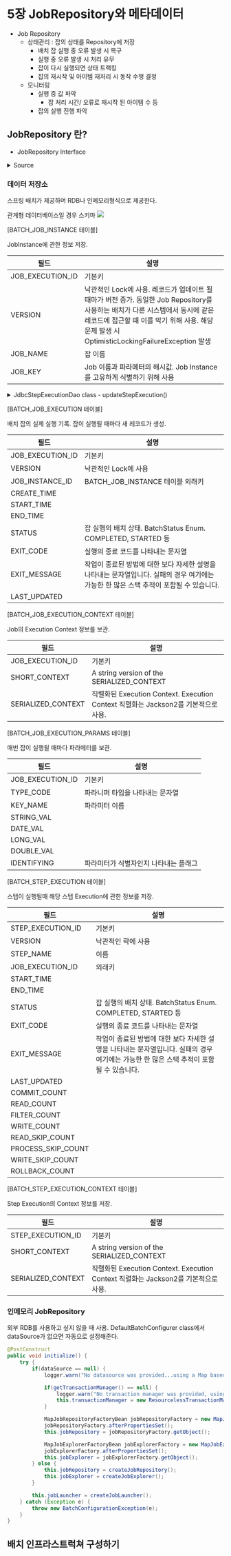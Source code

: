 # 5장 JobRepository와 메타데이터

- Job Repository
    - 상태관리 : 잡의 상태를 Repository에 저장
        - 배치 잡 실행 중 오류 발생 시 복구
        - 실행 중 오류 발생 시 처리 유무
        - 잡이 다시 실행되면 상태 트랙킹
        - 잡의 재시작 및 아이템 재처리 시 동작 수행 결정
    - 모니터링
        - 실행 중 값 파악
            - 잡 처리 시간/ 오류로 재시작 된 아이템 수 등
        - 잡의 실행 진행 파악

## JobRepository 란?

- JobRepository Interface

<details>
<summary>Source</summary>

```java
/*
 * Copyright 2006-2018 the original author or authors.
 *
 * Licensed under the Apache License, Version 2.0 (the "License");
 * you may not use this file except in compliance with the License.
 * You may obtain a copy of the License at
 *
 *      http://www.apache.org/licenses/LICENSE-2.0
 *
 * Unless required by applicable law or agreed to in writing, software
 * distributed under the License is distributed on an "AS IS" BASIS,
 * WITHOUT WARRANTIES OR CONDITIONS OF ANY KIND, either express or implied.
 * See the License for the specific language governing permissions and
 * limitations under the License.
 */

package org.springframework.batch.core.repository;

import org.springframework.batch.core.Job;
import org.springframework.batch.core.JobExecution;
import org.springframework.batch.core.JobInstance;
import org.springframework.batch.core.JobParameters;
import org.springframework.batch.core.Step;
import org.springframework.batch.core.StepExecution;
import org.springframework.batch.core.repository.dao.JobExecutionDao;
import org.springframework.batch.core.repository.dao.JobInstanceDao;
import org.springframework.batch.item.ExecutionContext;
import org.springframework.lang.Nullable;
import org.springframework.transaction.annotation.Isolation;

import java.util.Collection;

/**
 * <p>
 * Repository responsible for persistence of batch meta-data entities.
 * </p>
 *
 * @see JobInstance
 * @see JobExecution
 * @see StepExecution
 *
 * @author Lucas Ward
 * @author Dave Syer
 * @author Robert Kasanicky
 * @author David Turanski
 * @author Michael Minella
 * @author Mahmoud Ben Hassine
 */
public interface JobRepository {

    /**
     * Check if an instance of this job already exists with the parameters
     * provided.
     *
     * @param jobName the name of the job
     * @param jobParameters the parameters to match
     * @return true if a {@link JobInstance} already exists for this job name
     * and job parameters
     */
    boolean isJobInstanceExists(String jobName, JobParameters jobParameters);

    /**
     * Create a new {@link JobInstance} with the name and job parameters provided.
     *
     * @param jobName logical name of the job
     * @param jobParameters parameters used to execute the job
     * @return the new {@link JobInstance}
     */
    JobInstance createJobInstance(String jobName, JobParameters jobParameters);

    /**
     * Create a new {@link JobExecution} based upon the {@link JobInstance} it's associated
     * with, the {@link JobParameters} used to execute it with and the location of the configuration
     * file that defines the job.
     *
     * @param jobInstance {@link JobInstance} instance to initialize the new JobExecution.
     * @param jobParameters {@link JobParameters} instance to initialize the new JobExecution.
     * @param jobConfigurationLocation {@link String} instance to initialize the new JobExecution.
     * @return the new {@link JobExecution}.
     */
    JobExecution createJobExecution(JobInstance jobInstance, JobParameters jobParameters, String jobConfigurationLocation);

    /**
     * <p>
     * Create a {@link JobExecution} for a given {@link Job} and
     * {@link JobParameters}. If matching {@link JobInstance} already exists,
     * the job must be restartable and it's last JobExecution must *not* be
     * completed. If matching {@link JobInstance} does not exist yet it will be
     * created.
     * </p>
     *
     * <p>
     * If this method is run in a transaction (as it normally would be) with
     * isolation level at {@link Isolation#REPEATABLE_READ} or better, then this
     * method should block if another transaction is already executing it (for
     * the same {@link JobParameters} and job name). The first transaction to
     * complete in this scenario obtains a valid {@link JobExecution}, and
     * others throw {@link JobExecutionAlreadyRunningException} (or timeout).
     * There are no such guarantees if the {@link JobInstanceDao} and
     * {@link JobExecutionDao} do not respect the transaction isolation levels
     * (e.g. if using a non-relational data-store, or if the platform does not
     * support the higher isolation levels).
     * </p>
     *
     * @param jobName the name of the job that is to be executed
     *
     * @param jobParameters the runtime parameters for the job
     *
     * @return a valid {@link JobExecution} for the arguments provided
     *
     * @throws JobExecutionAlreadyRunningException if there is a
     * {@link JobExecution} already running for the job instance with the
     * provided job and parameters.
     * @throws JobRestartException if one or more existing {@link JobInstance}s
     * is found with the same parameters and {@link Job#isRestartable()} is
     * false.
     * @throws JobInstanceAlreadyCompleteException if a {@link JobInstance} is
     * found and was already completed successfully.
     *
     */
    JobExecution createJobExecution(String jobName, JobParameters jobParameters)
            throws JobExecutionAlreadyRunningException, JobRestartException, JobInstanceAlreadyCompleteException;

    /**
     * Update the {@link JobExecution} (but not its {@link ExecutionContext}).
     *
     * Preconditions: {@link JobExecution} must contain a valid
     * {@link JobInstance} and be saved (have an id assigned).
     *
     * @param jobExecution {@link JobExecution} instance to be updated in the repo.
     */
    void update(JobExecution jobExecution);

    /**
     * Save the {@link StepExecution} and its {@link ExecutionContext}. ID will
     * be assigned - it is not permitted that an ID be assigned before calling
     * this method. Instead, it should be left blank, to be assigned by a
     * {@link JobRepository}.
     *
     * Preconditions: {@link StepExecution} must have a valid {@link Step}.
     *
     * @param stepExecution {@link StepExecution} instance to be added to the repo.
     */
    void add(StepExecution stepExecution);

    /**
     * Save a collection of {@link StepExecution}s and each {@link ExecutionContext}. The
     * StepExecution ID will be assigned - it is not permitted that an ID be assigned before calling
     * this method. Instead, it should be left blank, to be assigned by {@link JobRepository}.
     *
     * Preconditions: {@link StepExecution} must have a valid {@link Step}.
     *
     * @param stepExecutions collection of {@link StepExecution} instances to be added to the repo.
     */
    void addAll(Collection<StepExecution> stepExecutions);

    /**
     * Update the {@link StepExecution} (but not its {@link ExecutionContext}).
     *
     * Preconditions: {@link StepExecution} must be saved (have an id assigned).
     *
     * @param stepExecution {@link StepExecution} instance to be updated in the repo.
     */
    void update(StepExecution stepExecution);

    /**
     * Persist the updated {@link ExecutionContext}s of the given
     * {@link StepExecution}.
     *
     * @param stepExecution {@link StepExecution} instance to be used to update the context.
     */
    void updateExecutionContext(StepExecution stepExecution);

    /**
     * Persist the updated {@link ExecutionContext} of the given
     * {@link JobExecution}.
     * @param jobExecution {@link JobExecution} instance to be used to update the context.
     */
    void updateExecutionContext(JobExecution jobExecution);

    /**
     * @param jobInstance {@link JobInstance} instance containing the step executions.
     * @param stepName the name of the step execution that might have run.
     * @return the last execution of step for the given job instance.
     */
    @Nullable
    StepExecution getLastStepExecution(JobInstance jobInstance, String stepName);

    /**
     * @param jobInstance {@link JobInstance} instance containing the step executions.
     * @param stepName the name of the step execution that might have run.
     * @return the execution count of the step within the given job instance.
     */
    int getStepExecutionCount(JobInstance jobInstance, String stepName);

    /**
     * @param jobName the name of the job that might have run
     * @param jobParameters parameters identifying the {@link JobInstance}
     * @return the last execution of job if exists, null otherwise
     */
    @Nullable
    JobExecution getLastJobExecution(String jobName, JobParameters jobParameters);

}

```

</details>

### 데이터 저장소

스프링 배치가 제공하며 RDB나 인메모리형식으로 제공한다.

관계형 데이터베이스일 경우 스키마
![](https://docs.spring.io/spring-batch/docs/4.3.x/reference/html/images/meta-data-erd.png)

[BATCH_JOB_INSTANCE 테이블]

JobInstance에 관한 정보 저장.


필드 | 설명
----|----
JOB_EXECUTION_ID | 기본키
VERSION | 낙관적인 Lock에 사용. 레코드가 업데이트 될 때마가 버전 증가. 동일한 Job Repository를 사용하는 배치가 다른 시스템에서 동시에 같은 레코드에 접근할 때 이를 막기 위해 사용. 해당 문제 발생 시 OptimisticLockingFailureException 발생 
JOB_NAME | 잡 이름
JOB_KEY | Job 이름과 파라메터의 해시값. Job Instance를 고유하게 식별하기 위해 사용


<details><summary>JdbcStepExecutionDao class - updateStepExecution()</summary>

```java
@Override
public void updateStepExecution(StepExecution stepExecution){

        validateStepExecution(stepExecution);
        Assert.notNull(stepExecution.getId(),"StepExecution Id cannot be null. StepExecution must saved"
        +" before it can be updated.");

        // Do not check for existence of step execution considering
        // it is saved at every commit point.

        String exitDescription=truncateExitDescription(stepExecution.getExitStatus().getExitDescription());

// Attempt to prevent concurrent modification errors by blocking here if
// someone is already trying to do it.
synchronized (stepExecution){

        Integer version=stepExecution.getVersion()+1;
        Object[]parameters=new Object[]{stepExecution.getStartTime(),stepExecution.getEndTime(),
        stepExecution.getStatus().toString(),stepExecution.getCommitCount(),stepExecution.getReadCount(),
        stepExecution.getFilterCount(),stepExecution.getWriteCount(),
        stepExecution.getExitStatus().getExitCode(),exitDescription,version,
        stepExecution.getReadSkipCount(),stepExecution.getProcessSkipCount(),
        stepExecution.getWriteSkipCount(),stepExecution.getRollbackCount(),
        stepExecution.getLastUpdated(),stepExecution.getId(),stepExecution.getVersion()};
        int count=getJdbcTemplate()
        .update(getQuery(UPDATE_STEP_EXECUTION),
        parameters,
        new int[]{Types.TIMESTAMP,Types.TIMESTAMP,Types.VARCHAR,Types.INTEGER,Types.INTEGER,
        Types.INTEGER,Types.INTEGER,Types.VARCHAR,Types.VARCHAR,Types.INTEGER,
        Types.INTEGER,Types.INTEGER,Types.INTEGER,Types.INTEGER,Types.TIMESTAMP,
        Types.BIGINT,Types.INTEGER});

        // Avoid concurrent modifications...
        if(count==0){
        int curentVersion=getJdbcTemplate().queryForObject(getQuery(CURRENT_VERSION_STEP_EXECUTION),
        new Object[]{stepExecution.getId()},Integer.class);
        throw new OptimisticLockingFailureException("Attempt to update step execution id="
        +stepExecution.getId()+" with wrong version ("+stepExecution.getVersion()
        +"), where current version is "+curentVersion);
        }

        stepExecution.incrementVersion();

        }
}
```

</details>
    

[BATCH_JOB_EXECUTION 테이블]

배치 잡의 실제 실행 기록.
잡이 실행될 때마다 새 레코드가 생성.

필드 | 설명
----|----
JOB_EXECUTION_ID | 기본키
VERSION | 낙관적인 Lock에 사용
JOB_INSTANCE_ID | BATCH_JOB_INSTANCE 테이블 외래키
CREATE_TIME | 
START_TIME |
END_TIME |
STATUS | 잡 실행의 배치 상태. BatchStatus Enum. COMPLETED, STARTED 등
EXIT_CODE | 실행의 종료 코드를 나타내는 문자열
EXIT_MESSAGE | 작업이 종료된 방법에 대한 보다 자세한 설명을 나타내는 문자열입니다. 실패의 경우 여기에는 가능한 한 많은 스택 추적이 포함될 수 있습니다.
LAST_UPDATED |


[BATCH_JOB_EXECUTION_CONTEXT 테이블]

Job의 Execution Context 정보를 보관.

필드 | 설명
----|----
JOB_EXECUTION_ID | 기본키
SHORT_CONTEXT | A string version of the SERIALIZED_CONTEXT
SERIALIZED_CONTEXT | 직렬화된 Execution Context. Execution Context 직렬화는 Jackson2를 기본적으로 사용.


[BATCH_JOB_EXECUTION_PARAMS 테이블]

매번 잡이 실행될 때마다 파라메터를 보관.

필드 | 설명
----|----
JOB_EXECUTION_ID | 기본키
TYPE_CODE | 파라니퍼 타입을 나타내는 문자열
KEY_NAME | 파라미터 이름
STRING_VAL | 
DATE_VAL | 
LONG_VAL | 
DOUBLE_VAL | 
IDENTIFYING | 파라미터가 식별자인지 나타내는 플래그


[BATCH_STEP_EXECUTION 테이블]

스텝이 실행될때 해당 스텝 Execution에 관한 정보를 저장.

필드 | 설명
----|----
STEP_EXECUTION_ID | 기본키
VERSION | 낙관적인 락에 사용
STEP_NAME | 이름
JOB_EXECUTION_ID | 외래키
START_TIME |
END_TIME |
STATUS | 잡 실행의 배치 상태. BatchStatus Enum. COMPLETED, STARTED 등
EXIT_CODE | 실행의 종료 코드를 나타내는 문자열
EXIT_MESSAGE | 작업이 종료된 방법에 대한 보다 자세한 설명을 나타내는 문자열입니다. 실패의 경우 여기에는 가능한 한 많은 스택 추적이 포함될 수 있습니다.
LAST_UPDATED |
COMMIT_COUNT | 
READ_COUNT |
FILTER_COUNT | 
WRITE_COUNT |
READ_SKIP_COUNT |
PROCESS_SKIP_COUNT |
WRITE_SKIP_COUNT |
ROLLBACK_COUNT |

[BATCH_STEP_EXECUTION_CONTEXT 테이블]

Step Execution의 Context 정보를 저장.

필드 | 설명
----|----
STEP_EXECUTION_ID | 기본키
SHORT_CONTEXT | A string version of the SERIALIZED_CONTEXT
SERIALIZED_CONTEXT | 직렬화된 Execution Context. Execution Context 직렬화는 Jackson2를 기본적으로 사용.


### 인메모리 JobRepository

외부 RDB를 사용하고 싶지 않을 때 사용.
DefaultBatchConfigurer class에서 dataSource가 없으면 자동으로 설정해준다.

```java
@PostConstruct
public void initialize() {
    try {
        if(dataSource == null) {
            logger.warn("No datasource was provided...using a Map based JobRepository");

            if(getTransactionManager() == null) {
                logger.warn("No transaction manager was provided, using a ResourcelessTransactionManager");
                this.transactionManager = new ResourcelessTransactionManager();
            }

            MapJobRepositoryFactoryBean jobRepositoryFactory = new MapJobRepositoryFactoryBean(getTransactionManager());
            jobRepositoryFactory.afterPropertiesSet();
            this.jobRepository = jobRepositoryFactory.getObject();

            MapJobExplorerFactoryBean jobExplorerFactory = new MapJobExplorerFactoryBean(jobRepositoryFactory);
            jobExplorerFactory.afterPropertiesSet();
            this.jobExplorer = jobExplorerFactory.getObject();
        } else {
            this.jobRepository = createJobRepository();
            this.jobExplorer = createJobExplorer();
        }

        this.jobLauncher = createJobLauncher();
    } catch (Exception e) {
        throw new BatchConfigurationException(e);
    }
}
```


## 배치 인프라스트럭쳐 구성하기